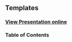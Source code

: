 ## Templates
### [View Presentation online](https://rawgit.com/TelerikAcademy/CPlusPlusFundamentals/master/18.%20Advanced-STL/slides/index.html)
### Table of Contents
